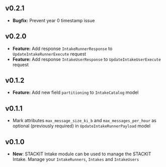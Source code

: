 ## v0.2.1
- **Bugfix:** Prevent year 0 timestamp issue

## v0.2.0
- **Feature:** Add response `IntakeRunnerResponse` to `UpdateIntakeRunnerExecute` request
- **Feature:** Add response `IntakeUserResponse` to `UpdateIntakeUserExecute` request

## v0.1.2
- **Feature:** Add new field `partitioning` to `IntakeCatalog` model

## v0.1.1
- Mark attributes `max_message_size_ki_b` and `max_messages_per_hour` as optional (previously required) in `UpdateIntakeRunnerPayload` model

## v0.1.0
- **New**: STACKIT Intake module can be used to manage the STACKIT Intake. Manage your `IntakeRunners`, `Intakes` and `IntakeUsers`
